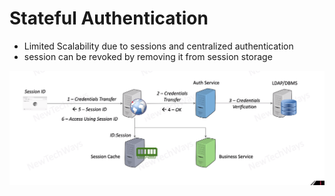 # Stateful Authentication

- Limited Scalability due to sessions and centralized authentication
- session can be revoked by removing it from session storage


![Alt text](image-16.png)